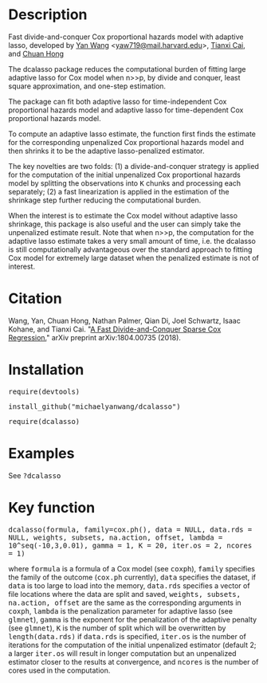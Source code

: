 # Description

  Fast divide-and-conquer Cox proportional hazards model with adaptive lasso, developed by [Yan Wang](https://www.researchgate.net/profile/Yan_Wang374) \<yaw719@mail.harvard.edu\>, [Tianxi Cai](https://www.hsph.harvard.edu/tianxi-cai/), and [Chuan Hong](https://dbmi.hms.harvard.edu/person/postdoctoral-fellows/chuan-hong)

  The dcalasso package reduces the computational burden of fitting large adaptive lasso for Cox model when n>>p, by divide and conquer, least square approximation, and one-step estimation.
  
  The package can fit both adaptive lasso for time-independent Cox proportional hazards model and adaptive lasso for time-dependent Cox proportional hazards model.
  
  To compute an adaptive lasso estimate, the function first finds the estimate for the corresponding unpenalized Cox proportional hazards model and then shrinks it to be the adaptive lasso-penalized estimator.
  
  The key novelties are two folds: (1) a divide-and-conquer strategy is applied for the computation of the initial unpenalized Cox proportional hazards model by splitting the observations into <tt>K</tt> chunks and processing each separately; (2) a fast linearization is applied in the estimation of the shrinkage step further reducing the computational burden.
  
  When the interest is to estimate the Cox model without adaptive lasso shrinkage, this package is also useful and the user can simply take the unpenalized estimate result. Note that when n>>p, the computation for the adaptive lasso estimate takes a very small amount of time, i.e. the dcalasso is still computationally advantageous over the standard approach to fitting Cox model for extremely large dataset when the penalized estimate is not of interest.

# Citation

  Wang, Yan, Chuan Hong, Nathan Palmer, Qian Di, Joel Schwartz, Isaac Kohane, and Tianxi Cai. "[A Fast Divide-and-Conquer Sparse Cox Regression.](https://arxiv.org/pdf/1804.00735.pdf)" arXiv preprint arXiv:1804.00735 (2018).

# Installation

  <tt>require(devtools)</tt>
  
  <tt>install_github("michaelyanwang/dcalasso")</tt>
  
  <tt>require(dcalasso)</tt>

# Examples
See <tt>?dcalasso</tt>

# Key function
<tt> dcalasso(formula, family=cox.ph(), data = NULL, data.rds = NULL, weights, subsets, na.action, offset, lambda = 10^seq(-10,3,0.01), gamma = 1, K = 20, iter.os = 2, ncores = 1) </tt>

where <tt>formula</tt> is a formula of a Cox model (see <tt>coxph</tt>), <tt>family</tt> specifies the family of the outcome (<tt>cox.ph</tt> currently), <tt>data</tt> specifies the dataset, if <tt>data</tt> is too large to load into the memory, <tt>data.rds</tt> specifies a vector of file locations where the data are split and saved, <tt>weights, subsets, na.action, offset</tt> are the same as the corresponding arguments in <tt>coxph</tt>, <tt>lambda</tt> is the penalization parameter for adaptive lasso (see <tt>glmnet</tt>), <tt>gamma</tt> is the exponent for the penalization of the adaptive penalty (see <tt>glmnet</tt>), <tt>K</tt> is the number of split which will be overwritten by <tt>length(data.rds)</tt> if <tt>data.rds</tt> is specified, <tt>iter.os</tt> is the number of iterations for the computation of the initial unpenalized estimator (default 2; a larger <tt>iter.os</tt> will result in longer computation but an unpenalized estimator closer to the results at convergence, and <tt>ncores</tt> is the number of cores used in the computation.
